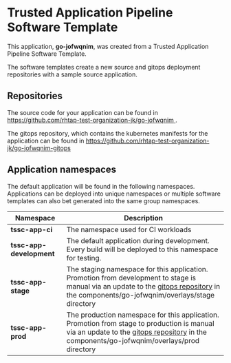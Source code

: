 # Trusted Application Pipeline Software Template

This application, **go-jofwqnim**, was created from a Trusted Application Pipeline Software Template.

The software templates create a new source and gitops deployment repositories with a sample source application. 

## Repositories

The source code for your application can be found in [https://github.com/rhtap-test-organization-jk/go-jofwqnim ](https://github.com/rhtap-test-organization-jk/go-jofwqnim ).
 
The gitops repository, which contains the kubernetes manifests for the application can be found in 
[https://github.com/rhtap-test-organization-jk/go-jofwqnim-gitops ](https://github.com/rhtap-test-organization-jk/go-jofwqnim-gitops ) 

## Application namespaces 

The default application will be found in the following namespaces. Applications can be deployed into unique namespaces or multiple software templates can also bet generated into the same group namespaces.  

|  Namespace   |  Description   |  
| -------- | -------- |
| **tssc-app-ci** | The namespace used for CI workloads |
| **tssc-app-development** | The default application during development. Every build will be deployed to this namespace for testing. |
| **tssc-app-stage** | The staging namespace for this application. Promotion from development to stage is manual via an update to the [gitops repository](https://github.com/rhtap-test-organization-jk/go-jofwqnim-gitops ) in the components/go-jofwqnim/overlays/stage directory |
| **tssc-app-prod** | The production namespace for this application. Promotion from stage to production is manual via an update to the [gitops repository](https://github.com/rhtap-test-organization-jk/go-jofwqnim-gitops ) in the components/go-jofwqnim/overlays/prod directory |
